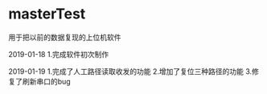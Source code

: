 # masterTest
用于把以前的数据复现的上位机软件

2019-01-18
1.完成软件初次制作

2019-01-19
1.完成了人工路径读取收发的功能 
2.增加了复位三种路径的功能 
3.修复了刷新串口的bug 
